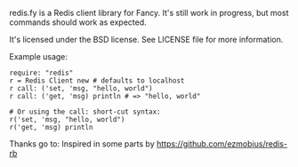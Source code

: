 redis.fy is a Redis client library for Fancy.
It's still work in progress, but most commands should work as expected.

It's licensed under the BSD license.
See LICENSE file for more information.

Example usage:

    require: "redis"
    r = Redis Client new # defaults to localhost
    r call: ('set, 'msg, "hello, world")
    r call: ('get, 'msg) println # => "hello, world"

    # Or using the call: short-cut syntax:
    r('set, 'msg, "hello, world")
    r('get, 'msg) println


Thanks go to:
Inspired in some parts by https://github.com/ezmobius/redis-rb